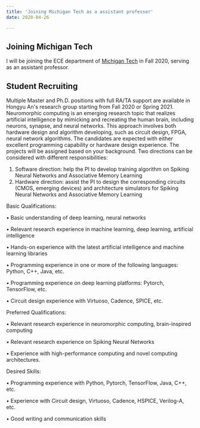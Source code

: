 ```yaml
---
title: 'Joining Michigan Tech as a assistant professor'
date: 2020-04-26

---
```

Joining Michigan Tech 
------
I will be joining the ECE department of [Michigan Tech](https://www.mtu.edu/ece/) in Fall 2020, serving as an assistant professor. 

Student Recruiting 
------
Multiple Master and Ph.D. positions with full RA/TA support are available in Hongyu An's research group starting from Fall 2020 or Spring 2021.
Neuromorphic computing is an emerging research topic that realizes artificial intelligence by mimicking and recreating the human brain, including neurons, synapse, and neural networks. This approach involves both hardware design and algorithm developing, such as circuit design, FPGA, neural network algorithms. 
The candidates are expected with either excellent programming capability or hardware design experience. The projects will be assigned based on your background. Two directions can be considered with different responsibilities: 
1.	Software direction: help the PI to develop training algorithm on Spiking Neural Networks and Associative Memory Learning 
2.	Hardware direction: assist the PI to design the corresponding circuits (CMOS, emerging devices) and architecture simulators for Spiking Neural Networks and Associative Memory Learning

Basic Qualifications:

 •	Basic understanding of deep learning, neural networks
 
 •	Relevant research experience in machine learning, deep learning, artificial intelligence
 
 •	Hands-on experience with the latest artificial intelligence and machine learning libraries
 
 •	Programming experience in one or more of the following languages: Python, C++, Java, etc. 
 
 •	Programming experience on deep learning platforms: Pytorch, TensorFlow, etc. 
 
 •	Circuit design experience with Virtuoso, Cadence, SPICE, etc. 


Preferred Qualifications:

 •	Relevant research experience in neuromorphic computing, brain-inspired computing
 
 •	Relevant research experience on Spiking Neural Networks
 
 •	Experience with high-performance computing and novel computing architectures.
 
Desired Skills:

 •	Programming experience with Python, Pytorch, TensorFlow, Java, C++, etc. 
 
 •	Experience with Circuit design, Virtuoso, Cadence, HSPICE, Verilog-A, etc. 
 
 •	Good writing and communication skills 
 



